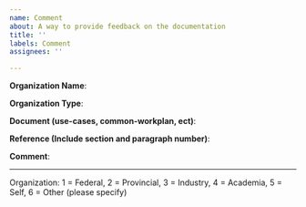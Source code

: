 ```yaml
---
name: Comment
about: A way to provide feedback on the documentation
title: ''
labels: Comment
assignees: ''

---
```


**Organization Name**:

 **Organization Type**:
 
 **Document (use-cases, common-workplan, ect)**:

 **Reference (Include section and paragraph number)**:

 **Comment**:

 ---

 Organization: 1 = Federal, 2 = Provincial, 3 = Industry, 4 = Academia, 5 = Self, 6 = Other (please specify)
